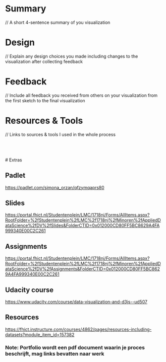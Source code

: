 # Summary
// A short 4-sentence summary of you visualization

# Design
// Explain any design choices you made including changes to the visualization after collecting feedback

# Feedback
// Include all feedback you received from others on your visualization from the first sketch to the final visualization

# Resources & Tools
// Links to sources & tools I used in the whole process


</br>
</br>
</br>
# Extras

## Padlet
https://padlet.com/simona_orzan/qfzymqaprs80

## Slides
https://portal.fhict.nl/Studentenplein/LMC/1718nj/Forms/AllItems.aspx?RootFolder=%2fStudentenplein%2fLMC%2f1718nj%2fMinoren%2fAppliedDataScience%2fDV%2fSlides&FolderCTID=0x012000CD80FF5BC8629A4FA999340E00C2C261

## Assignments
https://portal.fhict.nl/Studentenplein/LMC/1718nj/Forms/AllItems.aspx?RootFolder=%2fStudentenplein%2fLMC%2f1718nj%2fMinoren%2fAppliedDataScience%2fDV%2fAssignments&FolderCTID=0x012000CD80FF5BC8629A4FA999340E00C2C261

## Udacity course
https://www.udacity.com/course/data-visualization-and-d3js--ud507

## Resources
https://fhict.instructure.com/courses/4862/pages/resources-including-datasets?module_item_id=157382

### Note: Portfolio wordt een pdf document waarin je proces beschrijft, mag links bevatten naar werk
